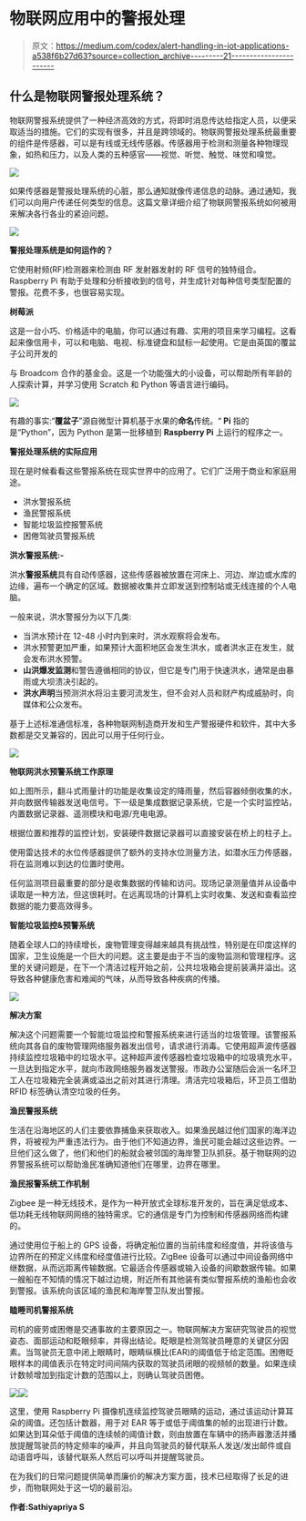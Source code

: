 # 物联网应用中的警报处理

> 原文：<https://medium.com/codex/alert-handling-in-iot-applications-a538f6b27d63?source=collection_archive---------21----------------------->

## **什么是物联网警报处理系统？**

物联网警报系统提供了一种经济高效的方式，将即时消息传达给指定人员，以便采取适当的措施。它们的实现有很多，并且是跨领域的。物联网警报处理系统最重要的组件是传感器，可以是有线或无线传感器。传感器用于检测和测量各种物理现象，如热和压力，以及人类的五种感官——视觉、听觉、触觉、味觉和嗅觉。

![](img/78ee7d3f7d872649c1889366b500d457.png)

如果传感器是警报处理系统的心脏，那么通知就像传递信息的动脉。通过通知，我们可以向用户传递任何类型的信息。这篇文章详细介绍了物联网警报系统如何被用来解决各行各业的紧迫问题。

![](img/6d0bd35c8cd77c0a85c6c5f593c61d6c.png)

**警报处理系统是如何运作的？**

它使用射频(RF)检测器来检测由 RF 发射器发射的 RF 信号的独特组合。Raspberry Pi 有助于处理和分析接收到的信号，并生成针对每种信号类型配置的警报。花费不多，也很容易实现。

**树莓派**

这是一台小巧、价格适中的电脑，你可以通过有趣、实用的项目来学习编程。这看起来像信用卡，可以和电脑、电视、标准键盘和鼠标一起使用。它是由英国的覆盆子公司开发的

与 Broadcom 合作的基金会。这是一个功能强大的小设备，可以帮助所有年龄的人探索计算，并学习使用 Scratch 和 Python 等语言进行编码。

![](img/4c8333875009cbcf5d0a67d8c29ede30.png)

有趣的事实:“**覆盆子**”源自微型计算机基于水果的**命名**传统。“ **Pi** 指的是“Python”，因为 Python 是第一批移植到 **Raspberry Pi** 上运行的程序之一。

**警报处理系统的实际应用**

现在是时候看看这些警报系统在现实世界中的应用了。它们广泛用于商业和家庭用途。

*   洪水警报系统
*   渔民警报系统
*   智能垃圾监控报警系统
*   困倦驾驶员警报系统

**洪水警报系统:-**

洪水**警报系统**具有自动传感器，这些传感器被放置在河床上、河边、岸边或水库的边缘，遍布一个确定的区域。数据被收集并立即发送到控制站或无线连接的个人电脑。

一般来说，洪水警报分为以下几类:

*   当洪水预计在 12-48 小时内到来时，洪水观察将会发布。
*   洪水预警更加严重，如果预计大面积地区会发生洪水，或者洪水正在发生，就会发布洪水预警。
*   **山洪爆发监测**和警告遵循相同的协议，但它是专门用于快速洪水，通常是由暴雨或大坝溃决引起的。
*   **洪水声明**当预测洪水将沿主要河流发生，但不会对人员和财产构成威胁时，向媒体和公众发布。

基于上述标准通信标准，各种物联网制造商开发和生产警报硬件和软件，其中大多数都是交叉兼容的，因此可以用于任何行业。

![](img/149973cce1f38c6d88228d2409106872.png)

**物联网洪水预警系统工作原理**

如上图所示，翻斗式雨量计的功能是收集设定的降雨量，然后容器倾倒收集的水，并向数据传输器发送电信号。下一级是集成数据记录系统，它是一个实时监控站，内置数据记录器、遥测模块和电源/充电电源。

根据位置和推荐的监控计划，安装硬件数据记录器可以直接安装在桥上的柱子上。

使用雷达技术的水位传感器提供了额外的支持水位测量方法，如潜水压力传感器，将在监测难以到达的位置时使用。

任何监测项目最重要的部分是收集数据的传输和访问。现场记录测量值并从设备中读取是一种方法，但这很耗时。在远离现场的计算机上实时收集、发送和查看监控数据的能力要高效得多。

**智能垃圾监控&预警系统**

随着全球人口的持续增长，废物管理变得越来越具有挑战性，特别是在印度这样的国家，卫生设施是一个巨大的问题。这主要是由于不当的废物监测和管理程序。这里的关键问题是，在下一个清洁过程开始之前，公共垃圾箱会提前装满并溢出。这导致各种健康危害和难闻的气味，从而导致各种疾病的传播。

![](img/e6ba66f0617a093ace1d9571ad06cb45.png)

**解决方案**

解决这个问题需要一个智能垃圾监控和警报系统来进行适当的垃圾管理。该警报系统向其各自的废物管理网络服务器发出信号，请求进行消毒。它使用超声波传感器持续监控垃圾箱中的垃圾水平。这种超声波传感器检查垃圾箱中的垃圾填充水平，一旦达到指定水平，就向市政网络服务器发送警报。市政办公室随后会派一名环卫工人在垃圾箱完全装满或溢出之前对其进行清理。清洁完垃圾箱后，环卫员工借助 RFID 标签确认清空垃圾的任务。

**渔民警报系统**

生活在沿海地区的人们主要依靠捕鱼来获取收入。如果渔民越过他们国家的海洋边界，将被视为严重违法行为。由于他们不知道边界，渔民可能会越过这些边界。一旦他们这么做了，他们和他们的船就会被邻国的海岸警卫队抓获。基于物联网的边界警报系统可以帮助渔民准确知道他们在哪里，边界在哪里。

**渔民报警系统工作机制**

Zigbee 是一种无线技术，是作为一种开放式全球标准开发的，旨在满足低成本、低功耗无线物联网网络的独特需求。它的通信是专门为控制和传感器网络而构建的。

通过使用位于船上的 GPS 设备，将确定船位置的当前纬度和经度值，并将该值与边界所在的预定义纬度和经度值进行比较。ZigBee 设备可以通过中间设备网络中继数据，从而远距离传输数据。它最适合传感器或输入设备的间歇数据传输。如果一艘船在不知情的情况下越过边境，附近所有其他装有类似警报系统的渔船也会收到警报。该系统向该区域的渔民和海岸警卫队发出警报。

**瞌睡司机警报系统**

司机的疲劳或困倦是交通事故的主要原因之一。物联网解决方案研究驾驶员的视觉姿态、面部运动和眨眼频率，并得出结论。眨眼是检测驾驶员睡意的关键区分因素。当驾驶员无意中闭上眼睛时，眼睛纵横比(EAR)的阈值低于给定范围。困倦眨眼样本的阈值表示在特定时间间隔内获取的驾驶员闭眼的视频帧的数量。如果连续计数帧增加到指定计数的范围以上，则确认驾驶员困倦。

![](img/bf977b6a5b7b884115c04b1a13f3fbd5.png)![](img/8c5cc81bb9d72036575aa48570d41dba.png)

这里，使用 Raspberry Pi 摄像机连续监控驾驶员眼睛的运动，通过该运动计算耳朵的阈值。还包括计数器，用于对 EAR 等于或低于阈值集的帧的出现进行计数。如果达到耳朵低于阈值的连续帧的阈值计数，则由放置在车辆中的扬声器激活并播放提醒驾驶员的特定频率的噪声，并且向驾驶员的替代联系人发送/发出邮件或自动语音呼叫，该替代联系人然后可以呼叫并提醒驾驶员。

在为我们的日常问题提供简单而廉价的解决方案方面，技术已经取得了长足的进步，而物联网处于这一切的最前沿。

**作者:Sathiyapriya S**